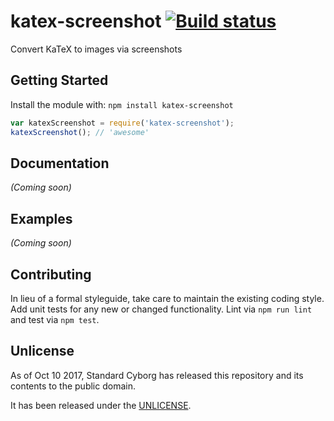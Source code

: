 # katex-screenshot [![Build status](https://travis-ci.org/StandardCyborg/katex-screenshot.svg?branch=master)](https://travis-ci.org/StandardCyborg/katex-screenshot)

Convert KaTeX to images via screenshots

## Getting Started
Install the module with: `npm install katex-screenshot`

```js
var katexScreenshot = require('katex-screenshot');
katexScreenshot(); // 'awesome'
```

## Documentation
_(Coming soon)_

## Examples
_(Coming soon)_

## Contributing
In lieu of a formal styleguide, take care to maintain the existing coding style. Add unit tests for any new or changed functionality. Lint via `npm run lint` and test via `npm test`.

## Unlicense
As of Oct 10 2017, Standard Cyborg has released this repository and its contents to the public domain.

It has been released under the [UNLICENSE][].

[UNLICENSE]: UNLICENSE
